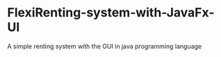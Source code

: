 # FlexiRenting-system-with-JavaFx-UI
A simple renting system with the GUI in java programming language
